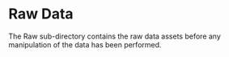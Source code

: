 # Raw Data

The Raw sub-directory contains the raw data assets before any manipulation of the data has been performed.
